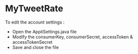 MyTweetRate
==========

To edit the account settings : 
- Open the AppliSettings.java file 
- Modify the consumerKey, consumerSecret, accessToken & accessTokenSecret
- Save and close the file
